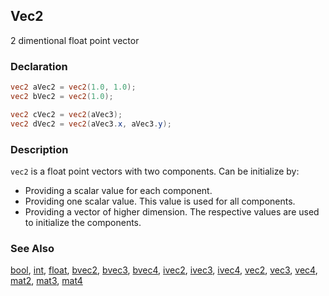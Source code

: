 ## Vec2
2 dimentional float point vector

### Declaration
```glsl
vec2 aVec2 = vec2(1.0, 1.0);
vec2 bVec2 = vec2(1.0);

vec2 cVec2 = vec2(aVec3);
vec2 dVec2 = vec2(aVec3.x, aVec3.y);
```

### Description
```vec2``` is a float point vectors with two components. Can be initialize by:

- Providing a scalar value for each component.
- Providing one scalar value. This value is used for all components.
- Providing a vector of higher dimension. The respective values are used to initialize the components.

### See Also
[bool](index.html#bool.md), [int](index.html#int.md), [float](index.html#float.md), [bvec2](index.html#bvec2.md), [bvec3](index.html#bvec3.md), [bvec4](index.html#bvec4.md), [ivec2](index.html#ivec2.md), [ivec3](index.html#ivec3.md), [ivec4](index.html#ivec4.md), [vec2](index.html#vec2.md), [vec3](index.html#vec3.md), [vec4](index.html#vec4.md), [mat2](index.html#mat2.md), [mat3](index.html#mat3.md), [mat4](index.html#mat4.md)